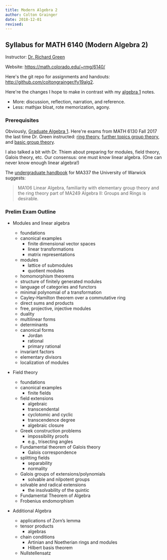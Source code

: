 ```yaml
---
title: Modern Algebra 2
author: Colton Grainger
date: 2018-12-01
revised:
---
```


## Syllabus for MATH 6140 (Modern Algebra 2)

Instructor: [Dr. Richard Green](https://math.colorado.edu/~rmg/)

Website: <https://math.colorado.edu/~rmg/6140/>

Here's the git repo for assignments and handouts: <http://github.com/coltongrainger/fy19alg2>. 

Here're the changes I hope to make in contrast with my [algebra 1](alg1) notes.

- More: discussion, reflection, narration, and reference. 
- Less: mathjax bloat, rote memorization, agony.

### Prerequisites

Obviously, [Graduate Algebra 1](alg1). Here're exams from MATH 6130 Fall 2017 the last time Dr. Green instructed: [ring theory](http://math.colorado.edu/~rmg/6130/p6130f.pdf), [further topics group theory](http://math.colorado.edu/~rmg/6130/p6130b.pdf), and [basic group theory](http://math.colorado.edu/~rmg/6130/p6130a.pdf).

I also talked a bit with Dr. Thiem about preparing for modules, field theory, Galois theory, etc. Our consensus: one must *know* linear algebra. (One can never know enough linear algebra!) 

The [undergraduate handbook](https://warwick.ac.uk/fac/sci/maths/undergrad/ughandbook/year3/ma377/) for MA337 the University of Warwick suggests:

> MA106 Linear Algebra, familiarity with elementary group theory and the ring theory part of MA249 Algebra II: Groups and Rings is desirable.

### Prelim Exam Outline

- Modules and linear algebra

    - foundations
    - canonical examples
        - finite dimensional vector spaces
        - linear transformations 
        - matrix representations
    - modules
        - lattice of submodules
        - quotient modules
    - homomorphism theorems
    - structure of finitely generated modules
    - language of categories and functors
    - minimal polynomial of a transformation
    - Cayley-Hamilton theorem over a commutative ring
    - direct sums and products
    - free, projective, injective modules
    - duality
    - multilinear forms
    - determinants
    - canonical forms
        - Jordan
        - rational
        - primary rational
    - invariant factors
    - elementary divisors
    - localization of modules

- Field theory

    - foundations
    - canonical examples
        - finite fields
    - field extensions
        - algebraic
        - transcendental
        - cyclotomic and cyclic
        - transcendence degree
        - algebraic closure
    - Greek construction problems
        - impossibility proofs
        - e.g., trisecting angles
    - Fundamental theorem of Galois theory
        - Galois correspondence
    - splitting fields
        - separability
        - normality
    - Galois groups of extensions/polynomials
        - solvable and nilpotent groups
    - solvable and radical extensions
        - the insolvability of the quintic
    - Fundamental Theorem of Algebra
    - Frobenius endomorphism

- Additional Algebra

    - applications of Zorn’s lemma
    - tensor products
        - algebras
    - chain conditions
        - Artinian and Noetherian rings and modules
        - Hilbert basis theorem
    - Nullstellensatz


